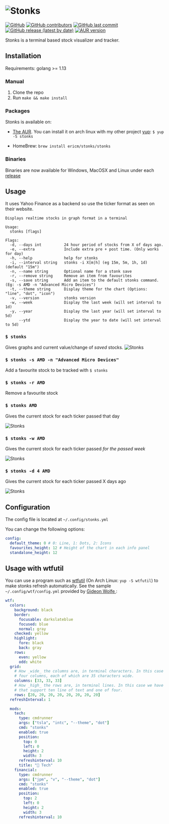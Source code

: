 # ![Stonks](./assets/stonks.svg?raw=true)

[![GitHub](https://img.shields.io/github/license/ericm/stonks?style=for-the-badge)](https://github.com/ericm/stonks/blob/master/LICENSE)
[![GitHub contributors](https://img.shields.io/github/contributors/ericm/stonks?style=for-the-badge)](https://github.com/ericm/stonks/graphs/contributors)
[![GitHub last commit](https://img.shields.io/github/last-commit/ericm/stonks?style=for-the-badge)](https://github.com/ericm/stonks/commits/master)
[![GitHub release (latest by date)](https://img.shields.io/github/v/release/ericm/stonks?style=for-the-badge)](https://github.com/ericm/stonks/releases)
[![AUR version](https://img.shields.io/aur/version/stonks?style=for-the-badge)](https://aur.archlinux.org/packages/stonks/)

Stonks is a terminal based stock visualizer and tracker.

## Installation

Requirements: golang >= 1.13

### Manual

1. Clone the repo
2. Run `make && make install`

### Packages

Stonks is available on:

- [The AUR](https://aur.archlinux.org/packages/stonks/). You can install it on arch linux with my other project [yup](https://github.com/ericm/yup): `$ yup -S stonks`

- HomeBrew: `brew install ericm/stonks/stonks`

### Binaries

Binaries are now available for Windows, MacOSX and Linux under each [release](https://github.com/ericm/stonks/releases)

## Usage

It uses Yahoo Finance as a backend so use the ticker format as seen on their website.

```
Displays realtime stocks in graph format in a terminal

Usage:
  stonks [flags]

Flags:
  -d, --days int          24 hour period of stocks from X of days ago.
  -e, --extra             Include extra pre + post time. (Only works for day)
  -h, --help              help for stonks
  -i, --interval string   stonks -i X[m|h] (eg 15m, 5m, 1h, 1d) (default "15m")
  -n, --name string       Optional name for a stonk save
  -r, --remove string     Remove an item from favourites
  -s, --save string       Add an item to the default stonks command. (Eg: -s AMD -n "Advanced Micro Devices")
  -t, --theme string      Display theme for the chart (Options: "line", "dot", "icon")
  -v, --version           stonks version
  -w, --week              Display the last week (will set interval to 1d)
  -y, --year              Display the last year (will set interval to 5d)
      --ytd               Display the year to date (will set interval to 5d)
```

### `$ stonks`

Gives graphs and current value/change of _saved_ stocks.
![Stonks](./assets/1.png)

### `$ stonks -s AMD -n "Advanced Micro Devices"`

Add a favourite stock to be tracked with `$ stonks`

### `$ stonks -r AMD`

Remove a favourite stock

### `$ stonks AMD`

Gives the current stock for each ticker passed that day

![Stonks](./assets/2.png)

### `$ stonks -w AMD`

Gives the current stock for each ticker passed _for the passed week_

![Stonks](./assets/3.png)

### `$ stonks -d 4 AMD`

Gives the current stock for each ticker passed X days ago

![Stonks](./assets/4.png)

## Configuration

The config file is located at `~/.config/stonks.yml`

You can change the following options:

```yml
config:
  default_theme: 0 # 0: Line, 1: Dots, 2: Icons
  favourites_height: 12 # Height of the chart in each info panel
  standalone_height: 12
```

## Usage with wtfutil

You can use a program such as [wtfutil](https://wtfutil.com/) (On Arch Linux: `yup -S wtfutil`) to make stonks refresh automatically.
See the sample `~/.config/wtf/config.yml` provided by [Gideon Wolfe
](https://github.com/GideonWolfe):

```yml
wtf:
  colors:
    background: black
    border:
      focusable: darkslateblue
      focused: blue
      normal: gray
    checked: yellow
    highlight:
      fore: black
      back: gray
    rows:
      even: yellow
      odd: white
  grid:
    # How _wide_ the columns are, in terminal characters. In this case we have
    # four columns, each of which are 35 characters wide.
    columns: [33, 33, 33]
    # How _high_ the rows are, in terminal lines. In this case we have four rows
    # that support ten line of text and one of four.
    rows: [20, 20, 20, 20, 20, 20, 20, 20]
  refreshInterval: 1

  mods:
    tech:
      type: cmdrunner
      args: ["tsla", "intc", "--theme", "dot"]
      cmd: "stonks"
      enabled: true
      position:
        top: 0
        left: 0
        height: 2
        width: 3
      refreshinterval: 10
      title: "🤖 Tech"
    financial:
      type: cmdrunner
      args: ["jpm", "v", "--theme", "dot"]
      cmd: "stonks"
      enabled: true
      position:
        top: 2
        left: 0
        height: 2
        width: 3
      refreshinterval: 10
```

